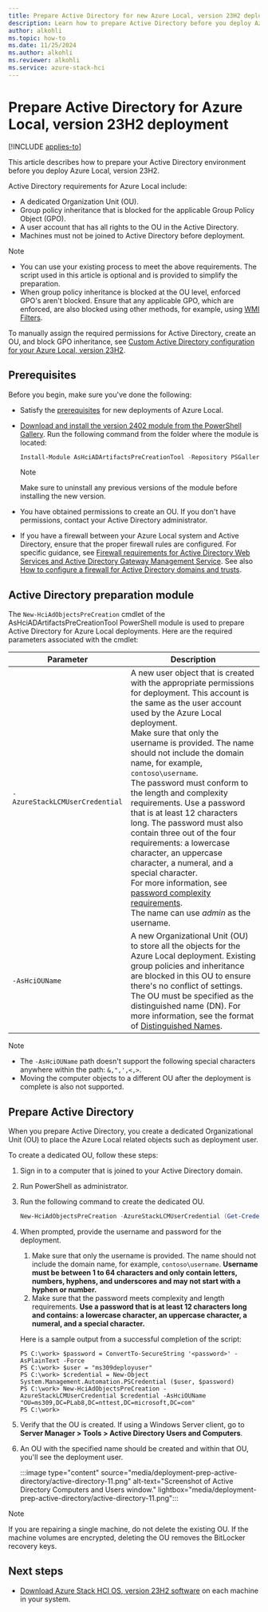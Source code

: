 ```yaml
--- 
title: Prepare Active Directory for new Azure Local, version 23H2 deployment
description: Learn how to prepare Active Directory before you deploy Azure Local, version 23H2.
author: alkohli
ms.topic: how-to
ms.date: 11/25/2024
ms.author: alkohli
ms.reviewer: alkohli
ms.service: azure-stack-hci
---
```


# Prepare Active Directory for Azure Local, version 23H2 deployment

[!INCLUDE [applies-to](../includes/hci-applies-to-23h2.md)]

This article describes how to prepare your Active Directory environment before you deploy Azure Local, version 23H2.

Active Directory requirements for Azure Local include:

- A dedicated Organization Unit (OU).
- Group policy inheritance that is blocked for the applicable Group Policy Object (GPO).
- A user account that has all rights to the OU in the Active Directory.
- Machines must not be joined to Active Directory before deployment.

> [!NOTE]
> - You can use your existing process to meet the above requirements. The script used in this article is optional and is provided to simplify the preparation.
> - When group policy inheritance is blocked at the OU level, enforced GPO's aren't blocked. Ensure that any applicable GPO, which are enforced, are also blocked using other methods, for example, using [WMI Filters](https://techcommunity.microsoft.com/t5/ask-the-directory-services-team/fun-with-wmi-filters-in-group-policy/ba-p/395648).

To manually assign the required permissions for Active Directory, create an OU, and block GPO inheritance, see
[Custom Active Directory configuration for your Azure Local, version 23H2](../plan/configure-custom-settings-active-directory.md).

## Prerequisites

Before you begin, make sure you've done the following:

- Satisfy the [prerequisites](./deployment-prerequisites.md) for new deployments of Azure Local.
- [Download and install the version 2402 module from the PowerShell Gallery](https://www.powershellgallery.com/packages/AsHciADArtifactsPreCreationTool/10.2402). Run the following command from the folder where the module is located:

    ```powershell
    Install-Module AsHciADArtifactsPreCreationTool -Repository PSGallery -Force
    ```

    > [!NOTE]
    > Make sure to uninstall any previous versions of the module before installing the new version.

- You have obtained permissions to create an OU. If you don't have permissions, contact your Active Directory administrator.

- If you have a firewall between your Azure Local system and Active Directory, ensure that the proper firewall rules are configured. For specific guidance, see [Firewall requirements for Active Directory Web Services and Active Directory Gateway Management Service](../concepts/firewall-requirements.md). See also [How to configure a firewall for Active Directory domains and trusts](/troubleshoot/windows-server/active-directory/config-firewall-for-ad-domains-and-trusts#windows-server-2008-and-later-versions).

## Active Directory preparation module

The `New-HciAdObjectsPreCreation` cmdlet of the AsHciADArtifactsPreCreationTool PowerShell module is used to prepare Active Directory for Azure Local deployments. Here are the required parameters associated with the cmdlet:

|Parameter|Description|
|--|--|
|`-AzureStackLCMUserCredential`|A new user object that is created with the appropriate permissions for deployment. This account is the same as the user account used by the Azure Local deployment.<br> Make sure that only the username is provided. The name should not include the domain name, for example, `contoso\username`.<br>The password must conform to the length and complexity requirements. Use a password that is at least 12 characters long. The password must also contain three out of the four requirements: a lowercase character, an uppercase character, a numeral, and  a special character.<br>For more information, see [password complexity requirements](/azure/active-directory-b2c/password-complexity?pivots=b2c-user-flow). <br> The name can use *admin* as the username.|
|`-AsHciOUName`|A new Organizational Unit (OU) to store all the objects for the Azure Local deployment. Existing group policies and inheritance are blocked in this OU to ensure there's no conflict of settings. The OU must be specified as the distinguished name (DN). For more information, see the format of [Distinguished Names](/previous-versions/windows/desktop/ldap/distinguished-names).|


> [!NOTE]
> - The `-AsHciOUName` path doesn't support the following special characters anywhere within the path: `&,",',<,>`.
> - Moving the computer objects to a different OU after the deployment is complete is also not supported.

## Prepare Active Directory

When you prepare Active Directory, you create a dedicated Organizational Unit (OU) to place the Azure Local related objects such as deployment user.

To create a dedicated OU, follow these steps:

1. Sign in to a computer that is joined to your Active Directory domain.
1. Run PowerShell as administrator.
1. Run the following command to create the dedicated OU.

    ```powershell
    New-HciAdObjectsPreCreation -AzureStackLCMUserCredential (Get-Credential) -AsHciOUName "<OU name or distinguished name including the domain components>"

1. When prompted, provide the username and password for the deployment.
    
    1. Make sure that only the username is provided. The name should not include the domain name, for example, `contoso\username`. **Username must be between 1 to 64 characters and only contain letters, numbers, hyphens, and underscores and may not start with a hyphen or number.**
    1. Make sure that the password meets complexity and length requirements. **Use a password that is at least 12 characters long and contains: a lowercase character, an uppercase character, a numeral, and  a special character.** 


    Here is a sample output from a successful completion of the script:

    ```
    PS C:\work> $password = ConvertTo-SecureString '<password>' -AsPlainText -Force
    PS C:\work> $user = "ms309deployuser"
    PS C:\work> $credential = New-Object System.Management.Automation.PSCredential ($user, $password)
    PS C:\work> New-HciAdObjectsPreCreation -AzureStackLCMUserCredential $credential -AsHciOUName "OU=ms309,DC=PLab8,DC=nttest,DC=microsoft,DC=com"    
    PS C:\work>
    ```

1. Verify that the OU is created.  If using a Windows Server client, go to **Server Manager > Tools > Active Directory Users and Computers**.

1. An OU with the specified name should be created and within that OU, you'll see the deployment user.

    :::image type="content" source="media/deployment-prep-active-directory/active-directory-11.png" alt-text="Screenshot of Active Directory Computers and Users window." lightbox="media/deployment-prep-active-directory/active-directory-11.png":::


> [!NOTE]
> If you are repairing a single machine, do not delete the existing OU. If the machine volumes are encrypted, deleting the OU removes the BitLocker recovery keys.

## Next steps

- [Download Azure Stack HCI OS, version 23H2 software](./download-23h2-software.md) on each machine in your system.
